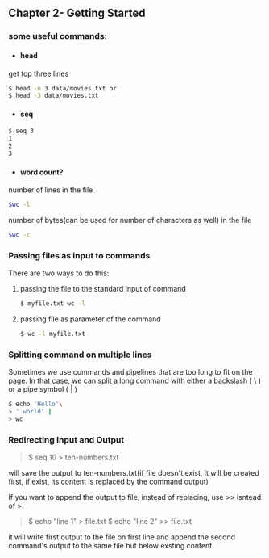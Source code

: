 ## Chapter 2- Getting Started
### some useful commands:
- #### head
get top three lines
```sh
$ head -n 3 data/movies.txt or 
$ head -3 data/movies.txt
```
- #### seq
```sh
$ seq 3
1
2
3
```
- #### word count?
number of lines in the file
```sh
$wc -l
```
number of bytes(can be used for number of characters as well) in the file
```sh
$wc -c
```

### Passing files as input to commands
There are two ways to do this:
1. passing the file to the standard input of command
    ```sh
    $ myfile.txt wc -l
    ```
2. passing file as parameter of the command 
    ```sh
    $ wc -l myfile.txt
    ```


### Splitting command on multiple lines
Sometimes we use commands and pipelines that are too long to fit on the page.
In that case, we can split a long command with either a backslash ( \ ) or a pipe symbol ( | )

```sh
$ echo 'Hello'\
> ' world' |
> wc
```

### Redirecting Input and Output
>$ seq 10 > ten-numbers.txt

will save the output to ten-numbers.txt(if file doesn't exist, it will be created first, if exist, its content is replaced by the command output)

If you want to append the output to file, instead of replacing, use >> isntead of >.
>$ echo "line 1" > file.txt
>$ echo "line 2" >> file.txt

it will write first output to the file on first line and append the second command's output to the same file but below exsting content.
